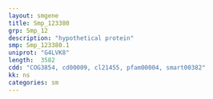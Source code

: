 ```yaml
---
layout: smgene
title: Smp_123380
grp: Smp_12
description: "hypothetical protein"
smp: Smp_123380.1
uniprot: "G4LVK8"
length:  3582
cdd: "COG3854, cd00009, cl21455, pfam00004, smart00382"
kk: ns
categories: sm
---
```

